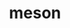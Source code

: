 ---
title: "meson"
layout: cache
categories: [package, develop-2023-09-10]
meta: {"versions": ["1.2.0"], "compilers": ["apple-clang@=14.0.0", "gcc@=11.1.0", "gcc@=11.3.0", "gcc@=12.1.0", "gcc@=7.3.1", "gcc@=7.5.0"], "oss": ["amzn2", "ubuntu18.04", "ubuntu20.04", "ubuntu22.04", "ventura"], "platforms": ["darwin", "linux"], "targets": ["aarch64", "neoverse_n1", "ppc64le", "x86_64_v3"], "stacks": ["aws-isc", "aws-isc-aarch64", "data-vis-sdk", "e4s", "e4s-power", "gpu-tests", "ml-darwin-aarch64-mps", "ml-linux-x86_64-cpu", "ml-linux-x86_64-cuda", "ml-linux-x86_64-rocm", "radiuss", "root", "tutorial"], "num_specs": 22, "num_specs_by_stack": {"root": 22, "ml-darwin-aarch64-mps": 2, "aws-isc-aarch64": 2, "aws-isc": 1, "radiuss": 1, "e4s-power": 4, "gpu-tests": 1, "e4s": 5, "data-vis-sdk": 1, "ml-linux-x86_64-rocm": 4, "ml-linux-x86_64-cuda": 2, "ml-linux-x86_64-cpu": 2, "tutorial": 2}}
spec_details: [{"hash": "nwmciyflakejfgbrc2bg2hlev7bzjlap", "compiler": "apple-clang@=14.0.0", "versions": ["1.2.0"], "os": "ventura", "platform": "darwin", "target": "aarch64", "variants": ["build_system=python_pip", "patches=0f0b1bd"], "stacks": ["root", "ml-darwin-aarch64-mps"], "size": "-", "tarball": "https://binaries.spack.io/releases/develop-2023-09-10/build_cache/darwin-ventura-aarch64/apple-clang-14.0.0/meson-1.2.0/darwin-ventura-aarch64-apple-clang-14.0.0-meson-1.2.0-nwmciyflakejfgbrc2bg2hlev7bzjlap.spack"}, {"hash": "us4segzo2gcumh3wsjjvct4e55xiakw7", "compiler": "apple-clang@=14.0.0", "versions": ["1.2.0"], "os": "ventura", "platform": "darwin", "target": "aarch64", "variants": ["build_system=python_pip", "patches=0f0b1bd"], "stacks": ["root", "ml-darwin-aarch64-mps"], "size": "-", "tarball": "https://binaries.spack.io/releases/develop-2023-09-10/build_cache/darwin-ventura-aarch64/apple-clang-14.0.0/meson-1.2.0/darwin-ventura-aarch64-apple-clang-14.0.0-meson-1.2.0-us4segzo2gcumh3wsjjvct4e55xiakw7.spack"}, {"hash": "243xx3mjx4jzzcl3d2hsnati2zkw35wg", "compiler": "gcc@=7.3.1", "versions": ["1.2.0"], "os": "amzn2", "platform": "linux", "target": "aarch64", "variants": ["build_system=python_pip", "patches=0f0b1bd"], "stacks": ["root", "aws-isc-aarch64"], "size": "-", "tarball": "https://binaries.spack.io/releases/develop-2023-09-10/build_cache/linux-amzn2-aarch64/gcc-7.3.1/meson-1.2.0/linux-amzn2-aarch64-gcc-7.3.1-meson-1.2.0-243xx3mjx4jzzcl3d2hsnati2zkw35wg.spack"}, {"hash": "jke26u4kvidlwuzmxbjsu3r4qulojrym", "compiler": "gcc@=7.3.1", "versions": ["1.2.0"], "os": "amzn2", "platform": "linux", "target": "neoverse_n1", "variants": ["build_system=python_pip", "patches=0f0b1bd"], "stacks": ["root", "aws-isc-aarch64"], "size": "-", "tarball": "https://binaries.spack.io/releases/develop-2023-09-10/build_cache/linux-amzn2-neoverse_n1/gcc-7.3.1/meson-1.2.0/linux-amzn2-neoverse_n1-gcc-7.3.1-meson-1.2.0-jke26u4kvidlwuzmxbjsu3r4qulojrym.spack"}, {"hash": "mlgav3rb3qfap5h6fjijfcwczp5gwvfr", "compiler": "gcc@=7.3.1", "versions": ["1.2.0"], "os": "amzn2", "platform": "linux", "target": "x86_64_v3", "variants": ["build_system=python_pip", "patches=0f0b1bd"], "stacks": ["aws-isc", "root"], "size": "-", "tarball": "https://binaries.spack.io/releases/develop-2023-09-10/build_cache/linux-amzn2-x86_64_v3/gcc-7.3.1/meson-1.2.0/linux-amzn2-x86_64_v3-gcc-7.3.1-meson-1.2.0-mlgav3rb3qfap5h6fjijfcwczp5gwvfr.spack"}, {"hash": "smi3whreef6zmc37xgtf7jivuxsjkeyp", "compiler": "gcc@=7.5.0", "versions": ["1.2.0"], "os": "ubuntu18.04", "platform": "linux", "target": "x86_64_v3", "variants": ["build_system=python_pip", "patches=0f0b1bd"], "stacks": ["radiuss", "root"], "size": "-", "tarball": "https://binaries.spack.io/releases/develop-2023-09-10/build_cache/linux-ubuntu18.04-x86_64_v3/gcc-7.5.0/meson-1.2.0/linux-ubuntu18.04-x86_64_v3-gcc-7.5.0-meson-1.2.0-smi3whreef6zmc37xgtf7jivuxsjkeyp.spack"}, {"hash": "mlf2knzdzmva5ya2kh7s5ypgprz65m5q", "compiler": "gcc@=11.1.0", "versions": ["1.2.0"], "os": "ubuntu20.04", "platform": "linux", "target": "ppc64le", "variants": ["build_system=python_pip", "patches=0f0b1bd"], "stacks": ["e4s-power", "root"], "size": "-", "tarball": "https://binaries.spack.io/releases/develop-2023-09-10/build_cache/linux-ubuntu20.04-ppc64le/gcc-11.1.0/meson-1.2.0/linux-ubuntu20.04-ppc64le-gcc-11.1.0-meson-1.2.0-mlf2knzdzmva5ya2kh7s5ypgprz65m5q.spack"}, {"hash": "us4shdd5zdjyjsullso65lucmlhwkexq", "compiler": "gcc@=11.1.0", "versions": ["1.2.0"], "os": "ubuntu20.04", "platform": "linux", "target": "ppc64le", "variants": ["build_system=python_pip", "patches=0f0b1bd"], "stacks": ["e4s-power", "root"], "size": "-", "tarball": "https://binaries.spack.io/releases/develop-2023-09-10/build_cache/linux-ubuntu20.04-ppc64le/gcc-11.1.0/meson-1.2.0/linux-ubuntu20.04-ppc64le-gcc-11.1.0-meson-1.2.0-us4shdd5zdjyjsullso65lucmlhwkexq.spack"}, {"hash": "km47gjrfwx7iiqyxxh3mys2fxmv2p7qj", "compiler": "gcc@=11.1.0", "versions": ["1.2.0"], "os": "ubuntu20.04", "platform": "linux", "target": "ppc64le", "variants": ["build_system=python_pip", "patches=0f0b1bd"], "stacks": ["e4s-power", "root"], "size": "-", "tarball": "https://binaries.spack.io/releases/develop-2023-09-10/build_cache/linux-ubuntu20.04-ppc64le/gcc-11.1.0/meson-1.2.0/linux-ubuntu20.04-ppc64le-gcc-11.1.0-meson-1.2.0-km47gjrfwx7iiqyxxh3mys2fxmv2p7qj.spack"}, {"hash": "omsjt3ko2hzbizn42poobdd7efjnv2wn", "compiler": "gcc@=11.1.0", "versions": ["1.2.0"], "os": "ubuntu20.04", "platform": "linux", "target": "ppc64le", "variants": ["build_system=python_pip", "patches=0f0b1bd"], "stacks": ["e4s-power", "root"], "size": "-", "tarball": "https://binaries.spack.io/releases/develop-2023-09-10/build_cache/linux-ubuntu20.04-ppc64le/gcc-11.1.0/meson-1.2.0/linux-ubuntu20.04-ppc64le-gcc-11.1.0-meson-1.2.0-omsjt3ko2hzbizn42poobdd7efjnv2wn.spack"}, {"hash": "tduvsy27tq7k5hmapiapcx3ikw3ssokq", "compiler": "gcc@=11.1.0", "versions": ["1.2.0"], "os": "ubuntu20.04", "platform": "linux", "target": "x86_64_v3", "variants": ["build_system=python_pip", "patches=0f0b1bd"], "stacks": ["gpu-tests", "e4s", "root"], "size": "-", "tarball": "https://binaries.spack.io/releases/develop-2023-09-10/build_cache/linux-ubuntu20.04-x86_64_v3/gcc-11.1.0/meson-1.2.0/linux-ubuntu20.04-x86_64_v3-gcc-11.1.0-meson-1.2.0-tduvsy27tq7k5hmapiapcx3ikw3ssokq.spack"}, {"hash": "fagpqrrdjyboqtah655dh3khlrjfddoj", "compiler": "gcc@=11.1.0", "versions": ["1.2.0"], "os": "ubuntu20.04", "platform": "linux", "target": "x86_64_v3", "variants": ["build_system=python_pip", "patches=0f0b1bd"], "stacks": ["data-vis-sdk", "root"], "size": "-", "tarball": "https://binaries.spack.io/releases/develop-2023-09-10/build_cache/linux-ubuntu20.04-x86_64_v3/gcc-11.1.0/meson-1.2.0/linux-ubuntu20.04-x86_64_v3-gcc-11.1.0-meson-1.2.0-fagpqrrdjyboqtah655dh3khlrjfddoj.spack"}, {"hash": "zmt5bzn25xw64s2t7o3izltyr3x6hza6", "compiler": "gcc@=11.1.0", "versions": ["1.2.0"], "os": "ubuntu20.04", "platform": "linux", "target": "x86_64_v3", "variants": ["build_system=python_pip", "patches=0f0b1bd"], "stacks": ["e4s", "root"], "size": "-", "tarball": "https://binaries.spack.io/releases/develop-2023-09-10/build_cache/linux-ubuntu20.04-x86_64_v3/gcc-11.1.0/meson-1.2.0/linux-ubuntu20.04-x86_64_v3-gcc-11.1.0-meson-1.2.0-zmt5bzn25xw64s2t7o3izltyr3x6hza6.spack"}, {"hash": "3jivqwqmpxztdycraex3w4qizd2wuguf", "compiler": "gcc@=11.1.0", "versions": ["1.2.0"], "os": "ubuntu20.04", "platform": "linux", "target": "x86_64_v3", "variants": ["build_system=python_pip", "patches=0f0b1bd"], "stacks": ["e4s", "root"], "size": "-", "tarball": "https://binaries.spack.io/releases/develop-2023-09-10/build_cache/linux-ubuntu20.04-x86_64_v3/gcc-11.1.0/meson-1.2.0/linux-ubuntu20.04-x86_64_v3-gcc-11.1.0-meson-1.2.0-3jivqwqmpxztdycraex3w4qizd2wuguf.spack"}, {"hash": "xqc32mtmxerefbt32ux7c7ymutgdcdzm", "compiler": "gcc@=11.1.0", "versions": ["1.2.0"], "os": "ubuntu20.04", "platform": "linux", "target": "x86_64_v3", "variants": ["build_system=python_pip", "patches=0f0b1bd"], "stacks": ["e4s", "root"], "size": "-", "tarball": "https://binaries.spack.io/releases/develop-2023-09-10/build_cache/linux-ubuntu20.04-x86_64_v3/gcc-11.1.0/meson-1.2.0/linux-ubuntu20.04-x86_64_v3-gcc-11.1.0-meson-1.2.0-xqc32mtmxerefbt32ux7c7ymutgdcdzm.spack"}, {"hash": "lvpy2xki7ikwo5fgzjhp534gptysum4e", "compiler": "gcc@=11.1.0", "versions": ["1.2.0"], "os": "ubuntu20.04", "platform": "linux", "target": "x86_64_v3", "variants": ["build_system=python_pip", "patches=0f0b1bd"], "stacks": ["e4s", "root"], "size": "-", "tarball": "https://binaries.spack.io/releases/develop-2023-09-10/build_cache/linux-ubuntu20.04-x86_64_v3/gcc-11.1.0/meson-1.2.0/linux-ubuntu20.04-x86_64_v3-gcc-11.1.0-meson-1.2.0-lvpy2xki7ikwo5fgzjhp534gptysum4e.spack"}, {"hash": "eh5ags3s4kntkrw3k4kdbgfynbroqdhj", "compiler": "gcc@=11.3.0", "versions": ["1.2.0"], "os": "ubuntu22.04", "platform": "linux", "target": "x86_64_v3", "variants": ["build_system=python_pip", "patches=0f0b1bd"], "stacks": ["ml-linux-x86_64-rocm", "ml-linux-x86_64-cuda", "ml-linux-x86_64-cpu", "root"], "size": "-", "tarball": "https://binaries.spack.io/releases/develop-2023-09-10/build_cache/linux-ubuntu22.04-x86_64_v3/gcc-11.3.0/meson-1.2.0/linux-ubuntu22.04-x86_64_v3-gcc-11.3.0-meson-1.2.0-eh5ags3s4kntkrw3k4kdbgfynbroqdhj.spack"}, {"hash": "wh4o7avqgbxxahhsn35xjjdwzxxph2kk", "compiler": "gcc@=11.3.0", "versions": ["1.2.0"], "os": "ubuntu22.04", "platform": "linux", "target": "x86_64_v3", "variants": ["build_system=python_pip", "patches=0f0b1bd"], "stacks": ["ml-linux-x86_64-rocm", "ml-linux-x86_64-cuda", "ml-linux-x86_64-cpu", "root"], "size": "-", "tarball": "https://binaries.spack.io/releases/develop-2023-09-10/build_cache/linux-ubuntu22.04-x86_64_v3/gcc-11.3.0/meson-1.2.0/linux-ubuntu22.04-x86_64_v3-gcc-11.3.0-meson-1.2.0-wh4o7avqgbxxahhsn35xjjdwzxxph2kk.spack"}, {"hash": "3bkmbshvbn2422lq4hqfecsrw7btazuq", "compiler": "gcc@=11.3.0", "versions": ["1.2.0"], "os": "ubuntu22.04", "platform": "linux", "target": "x86_64_v3", "variants": ["build_system=python_pip", "patches=0f0b1bd"], "stacks": ["ml-linux-x86_64-rocm", "root"], "size": "-", "tarball": "https://binaries.spack.io/releases/develop-2023-09-10/build_cache/linux-ubuntu22.04-x86_64_v3/gcc-11.3.0/meson-1.2.0/linux-ubuntu22.04-x86_64_v3-gcc-11.3.0-meson-1.2.0-3bkmbshvbn2422lq4hqfecsrw7btazuq.spack"}, {"hash": "x4ul5eeieem7mhqedgla572f7fa2cqjg", "compiler": "gcc@=11.3.0", "versions": ["1.2.0"], "os": "ubuntu22.04", "platform": "linux", "target": "x86_64_v3", "variants": ["build_system=python_pip", "patches=0f0b1bd"], "stacks": ["tutorial", "root"], "size": "-", "tarball": "https://binaries.spack.io/releases/develop-2023-09-10/build_cache/linux-ubuntu22.04-x86_64_v3/gcc-11.3.0/meson-1.2.0/linux-ubuntu22.04-x86_64_v3-gcc-11.3.0-meson-1.2.0-x4ul5eeieem7mhqedgla572f7fa2cqjg.spack"}, {"hash": "5gcowxphienuyxpclzt55i5nlum3iko6", "compiler": "gcc@=11.3.0", "versions": ["1.2.0"], "os": "ubuntu22.04", "platform": "linux", "target": "x86_64_v3", "variants": ["build_system=python_pip", "patches=0f0b1bd"], "stacks": ["ml-linux-x86_64-rocm", "root"], "size": "-", "tarball": "https://binaries.spack.io/releases/develop-2023-09-10/build_cache/linux-ubuntu22.04-x86_64_v3/gcc-11.3.0/meson-1.2.0/linux-ubuntu22.04-x86_64_v3-gcc-11.3.0-meson-1.2.0-5gcowxphienuyxpclzt55i5nlum3iko6.spack"}, {"hash": "gpcbmkmgnyridlenf4ymdftxb3me47nm", "compiler": "gcc@=12.1.0", "versions": ["1.2.0"], "os": "ubuntu22.04", "platform": "linux", "target": "x86_64_v3", "variants": ["build_system=python_pip", "patches=0f0b1bd"], "stacks": ["tutorial", "root"], "size": "-", "tarball": "https://binaries.spack.io/releases/develop-2023-09-10/build_cache/linux-ubuntu22.04-x86_64_v3/gcc-12.1.0/meson-1.2.0/linux-ubuntu22.04-x86_64_v3-gcc-12.1.0-meson-1.2.0-gpcbmkmgnyridlenf4ymdftxb3me47nm.spack"}]
---